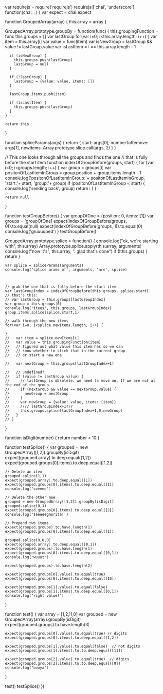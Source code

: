 var requirejs = require('requirejs')
requirejs(['chai', 'underscore'], function(chai, _) {
  var expect = chai.expect

  function GroupedArray(array) {
    this.array = array
  }

  GroupedArray.prototype.groupBy = function(func) {
    this.groupingFunction = func
    this.groups = []
    var lastGroup
    for(var i=0; i<this.array.length; i++) {
      var item = this.array[i]
      var value = func(item)
      var isNewGroup = lastGroup && value != lastGroup.value
      var isLastItem = i == this.array.length - 1

      if (isNewGroup) {
        this.groups.push(lastGroup)
        lastGroup = null
      }

      if (!lastGroup) {
        lastGroup = {value: value, items: []}
      }

      lastGroup.items.push(item) 

      if (isLastItem) { 
        this.groups.push(lastGroup)
      }
    }

    return this
  }

  function spliceParams(args) {
    return {
      start: args[0],
      numberToRemove: args[1],
      newItems: Array.prototype.slice.call(args, 2)
    }
  }

  // This one looks through all the groups and finds the one 
  // that is fully before the start item
  function indexOfGroupBefore(groups, start) {
    for (var i=0; i<groups.length; i++) {
      var group = groups[i]
      var positonOfLastItemInGroup = group.position + group.items.length - 1
      console.log('positonOfLastItemInGroup:'+ positonOfLastItemInGroup, 'start:'+ start, 'group:'+ group)
      if (positonOfLastItemInGroup < start) {
        console.log('sending back', group)
        return i
      }
    }

    return null
  }

  function testGroupBefore() {
    var groupOfOne = {position: 0, items: [1]}
    var groups = [groupOfOne]
    expect(indexOfGroupBefore(groups, 0)).to.equal(null)
    expect(indexOfGroupBefore(groups, 1)).to.equal(0)
    console.log('gruuuuped')
  }
  testGroupBefore()

  GroupedArray.prototype.splice = function() {
    console.log("ok, we're starting with", this.array)
    Array.prototype.splice.apply(this.array, arguments)
    console.log("now it's", this.array, ". glad that's done")
    if (!this.groups) { return }

    var splice = spliceParams(arguments)
    console.log('splice arams of', arguments, 'are', splice)



    // grab the one that is fully before the start item
    var lastGroupIndex = indexOfGroupBefore(this.groups, splice.start)
    // that's this:
    // var lastGroup = this.groups[lastGroupIndex]
    var group = this.groups[0]
    console.log('itees', this.groups, lastGroupIndex)
    group.items.splice(splice.start,1)

    // walk through the new items
    for(var i=0; i<splice.newItems.length; i++) {

    }
    //   var item = splice.newItems[i]
    //   var value = this.groupingFunction(item)
    //   // figured out what value this item has so we can
    //   // know whether to stick that in the current group
    //   // or start a new one

    //   var nextGroup = this.groups[lastGroupIndex+1]

    //   // undefined?
    //   if (value != lastGroup.value) {
    //     // lastGroup is obsolete. we need to move on. If we are not at the end of the group
    //     if (nextGroup && value == nextGroup.value) {
    //       newGroup = nextGroup
    //     }
    //     var newGroup = {value: value, items: [item]}
    //     //// lastGroupIndex+1???
    //     this.groups.splice(lastGroupIndex+1,0,newGroup)
    //   }
    // }
  }

  function isDigit(number) { return number < 10 }

  function testSplice() {
    var grouped = new GroupedArray([1,2]).groupBy(isDigit)
    expect(grouped.array).to.deep.equal([1,2])
    expect(grouped.groups[0].items).to.deep.equal([1,2])

    // Delete an item
    grouped.splice(1,1)
    expect(grouped.array).to.deep.equal([1])
    expect(grouped.groups[0].items).to.deep.equal([1])
    console.log('seeeee')

    // Delete the other noe
    grouped = new GroupedArray([1,2]).groupBy(isDigit)
    grouped.splice(0,1)
    expect(grouped.groups[0].items).to.deep.equal([2])
    console.log('seeeeegnorita!')

    // Prepend two items
    expect(grouped.groups).to.have.length(1)
    expect(grouped.groups[0].items).to.deep.equal([1])

    grouped.splice(0,0,0)
    expect(grouped.array).to.deep.equal([0,1])
    expect(grouped.groups).to.have.length(1)
    expect(grouped.groups[0].items).to.deep.equal([0,1])
    console.log('wuuut')

    expect(grouped.groups).to.have.length(2)

    expect(grouped.groups[0].value).to.equal(true)
    expect(grouped.groups[0].items).to.deep.equal([10])

    expect(grouped.groups[1].value).to.equal(false)
    expect(grouped.groups[1].items).to.deep.equal([0,1])
    console.log('right value!')

  }

  function test() {
    var array = [1,2,11,0]
    var grouped = new GroupedArray(array).groupBy(isDigit)
    expect(grouped.groups).to.have.length(3)

    expect(grouped.groups[0].value).to.equal(true) // digits
    expect(grouped.groups[0].items).to.deep.equal([1,2])

    expect(grouped.groups[1].value).to.equal(false)  // not digits
    expect(grouped.groups[1].items).to.to.deep.equal([11])

    expect(grouped.groups[2].value).to.equal(true)  // digits
    expect(grouped.groups[2].items).to.to.deep.equal([0])
    console.log('booya')
  }


  test()
  testSplice()
})